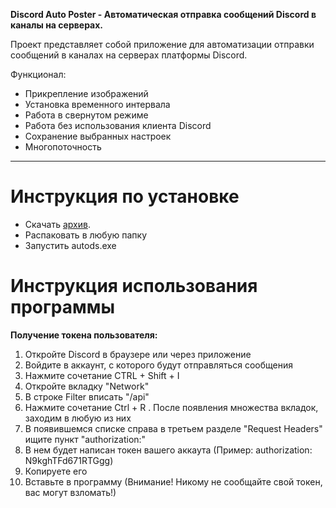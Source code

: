 __Discord Auto Poster - Автоматическая отправка сообщений Discord в каналы на серверах.__

Проект представляет собой приложение для автоматизации отправки сообщений в каналах на серверах платформы Discord. 

Функционал:
- Прикрепление изображений
- Установка временного интервала
- Работа в свернутом режиме
- Работа без использования клиента Discord
- Сохранение выбранных настроек
- Многопоточность

----------
# Инструкция по установке

- Скачать [архив](https://drive.google.com/file/d/1DQMxpu0_dPUHTbSJMx2sFA7qDg1uegtD/view?usp=drive_link).
- Распаковать в любую папку
- Запустить autods.exe

# Инструкция использования программы
__Получение токена пользователя:__
1. Откройте Discord в браузере или через приложение
2. Войдите в аккаунт, с которого будут отправляться сообщения
3. Нажмите сочетание CTRL + Shift + I
4. Откройте вкладку "Network"
5. В строке Filter вписать "/api"
6. Нажмите сочетание Ctrl + R . После появления множества вкладок, заходим в любую из них
7. В появившемся списке справа в третьем разделе "Request Headers" ищите пункт "authorization:"
8. В нем будет написан токен вашего аккаута (Пример: authorization: N9kghTFd671RTGgg)
9. Копируете его
10. Вставьте в программу (Внимание! Никому не сообщайте свой токен, вас могут взломать!)
